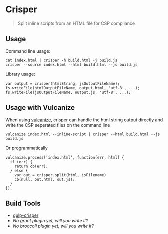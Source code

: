 # Crisper
> Split inline scripts from an HTML file for CSP compliance

## Usage

Command line usage:

    cat index.html | crisper -h build.html -j build.js
    crisper --source index.html --html build.html --js build.js

Library usage:

    var output = crisper(htmlString, jsOutputFileName);
    fs.writeFile(htmlOutputFileName, output.html, 'utf-8', ...);
    fs.writeFile(jsOutputFileName, output.js, 'utf-8', ...);

## Usage with Vulcanize

When using [vulcanize](https://github.com/Polymer/vulcanize), crisper can handle
the html string output directly and write the CSP seperated files on the command
line

    vulcanize index.html --inline-script | crisper --html build.html --js
    build.js

Or programmatically

    vulcanize.process('index.html', function(err, html) {
      if (err) {
        return cb(err);
      } else {
        var out = crisper.split(html, jsFilename)
        cb(null, out.html, out.js);
      }
    });

## Build Tools

- [gulp-crisper](https://npmjs.com/package/gulp-crisper)
- *No grunt plugin yet, will you write it?*
- *No broccoli plugin yet, will you write it?*
